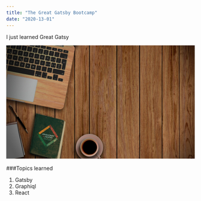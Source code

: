 ```yaml
---
title: "The Great Gatsby Bootcamp"
date: "2020-13-01"
---
```


I just learned Great Gatsy

![Wooden table with part of laptop keyboard showing, a pen, notebook, javascript book and a nice cup of coffee on it.](./web-design.jpg)

###Topics learned

1.  Gatsby
2.  Graphiql
3.  React

